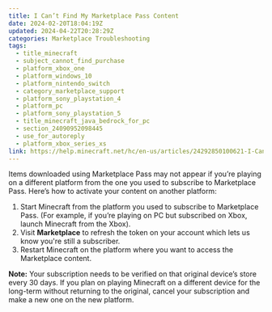 ```yaml
---
title: I Can’t Find My Marketplace Pass Content
date: 2024-02-20T18:04:19Z
updated: 2024-04-22T20:28:29Z
categories: Marketplace Troubleshooting
tags:
  - title_minecraft
  - subject_cannot_find_purchase
  - platform_xbox_one
  - platform_windows_10
  - platform_nintendo_switch
  - category_marketplace_support
  - platform_sony_playstation_4
  - platform_pc
  - platform_sony_playstation_5
  - title_minecraft_java_bedrock_for_pc
  - section_24090952098445
  - use_for_autoreply
  - platform_xbox_series_xs
link: https://help.minecraft.net/hc/en-us/articles/24292850100621-I-Can-t-Find-My-Marketplace-Pass-Content
---
```


Items downloaded using Marketplace Pass may not appear if you’re playing on a different platform from the one you used to subscribe to Marketplace Pass. Here’s how to activate your content on another platform:

1.  Start Minecraft from the platform you used to subscribe to Marketplace Pass. (For example, if you’re playing on PC but subscribed on Xbox, launch Minecraft from the Xbox).
2.  Visit **Marketplace** to refresh the token on your account which lets us know you're still a subscriber.
3.  Restart Minecraft on the platform where you want to access the Marketplace content. 

**Note:** Your subscription needs to be verified on that original device’s store every 30 days. If you plan on playing Minecraft on a different device for the long-term without returning to the original, cancel your subscription and make a new one on the new platform.

